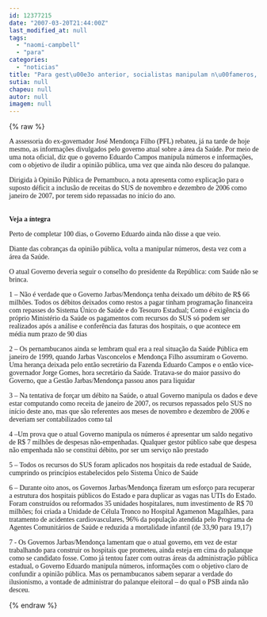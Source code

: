 ```yaml
---
id: 12377215
date: "2007-03-20T21:44:00Z"
last_modified_at: null
tags:
  - "naomi-campbell"
  - "para"
categories:
  - "noticias"
title: "Para gest\u00e3o anterior, socialistas manipulam n\u00fameros, por n\u00e3o querer descer do palanque"
sutia: null
chapeu: null
autor: null
imagem: null
---
```

{% raw %}
<p><P><FONT face=Verdana>A assessoria do ex-governador José Mendonça Filho (PFL) rebateu, já na tarde de hoje mesmo, as informações divulgados pelo governo atual sobre a área da Saúde. Por meio de uma nota oficial, diz que o governo Eduardo Campos manipula números e informações, com o objetivo de iludir a opinião pública, uma vez que ainda não desceu do palanque.</FONT></P></p>
<p><P><FONT face=Verdana>Dirigida à Opinião Pública de Pernambuco, a nota apresenta como explicação para o suposto déficit a inclusão de receitas do SUS de novembro e dezembro de 2006 como janeiro de 2007, por terem sido repassadas no início do ano.</FONT></P></p>
<p><P><BR><FONT face=Verdana><STRONG>Veja a íntegra</STRONG></FONT></P></p>
<p><P><FONT face=Verdana>Perto de completar 100 dias, o Governo Eduardo ainda não disse a que veio. </FONT></P></p>
<p><P><FONT face=Verdana>Diante das cobranças da opinião pública, volta a manipular números, desta vez com a área da Saúde. </FONT></P></p>
<p><P><FONT face=Verdana>O atual Governo deveria seguir o conselho do presidente da República: com Saúde não se brinca.</FONT></P></p>
<p><P><FONT face=Verdana>1 – Não é verdade que o Governo Jarbas/Mendonça tenha deixado um débito de R$ 66 milhões. Todos os débitos deixados como restos a pagar tinham programação financeira com repasses do Sistema Único de Saúde e do Tesouro Estadual; Como é exigência do próprio Ministério da Saúde os pagamentos com recursos do SUS só podem ser realizados após a análise e conferência das faturas dos hospitais, o que acontece em média num prazo de 90 dias</FONT></P></p>
<p><P><FONT face=Verdana>2 – Os pernambucanos ainda se lembram qual era a real situação da Saúde Pública em janeiro de 1999, quando Jarbas Vasconcelos e Mendonça Filho assumiram o Governo. Uma herança deixada pelo então secretário da Fazenda Eduardo Campos e o então vice-governador Jorge Gomes, hora secretário da Saúde. Tratava-se do maior passivo do Governo, que a Gestão Jarbas/Mendonça passou anos para liquidar</FONT></P></p>
<p><P><FONT face=Verdana>3 – Na tentativa de forçar um débito na Saúde, o atual Governo manipula os dados e deve estar computando como receita de janeiro de 2007, os recursos repassados pelo SUS no início deste ano, mas que são referentes aos meses de novembro e dezembro de 2006 e deveriam ser contabilizados como tal </FONT></P></p>
<p><P><FONT face=Verdana>4 –Um prova que o atual Governo manipula os números é apresentar um saldo negativo de R$ 7 milhões de despesas não-empenhadas. Qualquer gestor público sabe que despesa não empenhada não se constitui débito, por ser um serviço não prestado </FONT></P></p>
<p><P><FONT face=Verdana>5 – Todos os recursos do SUS foram aplicados nos hospitais da rede estadual de Saúde, cumprindo os princípios estabelecidos pelo Sistema Único de Saúde</FONT></P></p>
<p><P><FONT face=Verdana>6 – Durante oito anos, os Governos Jarbas/Mendonça fizeram um esforço para recuperar a estrutura dos hospitais públicos do Estado e para duplicar as vagas nas UTIs do Estado. Foram construídos ou reformados 35 unidades hospitalares, num investimento de R$ 70 milhões; foi criada a Unidade de Célula Tronco no Hospital Agamenon Magalhães, para tratamento de acidentes cardiovasculares, 96% da população atendida pelo Programa de Agentes Comunitários de Saúde e reduzida a mortalidade infantil (de 33,90 para 19,17)</FONT></P></p>
<p><P><FONT face=Verdana>7 - Os Governos Jarbas/Mendonça lamentam que o atual governo, em vez de estar trabalhando para construir os hospitais que prometeu, ainda esteja em cima do palanque como se candidato fosse. Como já tentou fazer com outras áreas da administração pública estadual, o Governo Eduardo manipula números, informações com o objetivo claro de confundir a opinião pública. Mas os pernambucanos sabem separar a verdade do ilusionismo, a vontade de administrar do palanque eleitoral – do qual o PSB ainda não desceu.</FONT></P> </p>
{% endraw %}